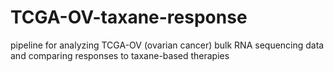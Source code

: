 # TCGA-OV-taxane-response
pipeline for analyzing TCGA-OV (ovarian cancer) bulk RNA sequencing data and comparing responses to taxane-based therapies
